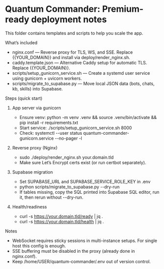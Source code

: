 # Quantum Commander: Premium-ready deployment notes

This folder contains templates and scripts to help you scale the app.

What’s included
- nginx.conf — Reverse proxy for TLS, WS, and SSE. Replace {{YOUR_DOMAIN}} and install via deploy/render_nginx.sh.
- caddy.template.json — Alternative Caddy setup for automatic TLS. Replace {{YOUR_DOMAIN}}.
- scripts/setup_gunicorn_service.sh — Create a systemd user service using gunicorn + uvicorn workers.
- scripts/migrate_to_supabase.py — Move local JSON data (bots, chats, kb, skills) into Supabase.

Steps (quick start)
1) App server via gunicorn
   - Ensure venv: python -m venv .venv && source .venv/bin/activate && pip install -r requirements.txt
   - Start service: ./scripts/setup_gunicorn_service.sh 8000
   - Check: systemctl --user status quantum-commander-gunicorn.service --no-pager -l

2) Reverse proxy (Nginx)
   - sudo ./deploy/render_nginx.sh your.domain.tld
   - Make sure Let’s Encrypt certs exist (or run certbot separately).

3) Supabase migration
   - Set SUPABASE_URL and SUPABASE_SERVICE_ROLE_KEY in .env
   - python scripts/migrate_to_supabase.py --dry-run
   - If tables missing, copy the SQL printed into Supabase SQL editor, run it, then rerun without --dry-run.

4) Health/readiness
   - curl -s https://your.domain.tld/ready | jq .
   - curl -s https://your.domain.tld/health | jq .

Notes
- WebSocket requires sticky sessions in multi-instance setups. For single host this config is enough.
- SSE buffering must be disabled in the proxy (already done in nginx.conf).
- Keep /home/USER/quantum-commander/.env out of version control.
